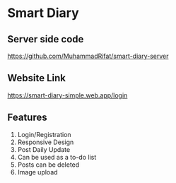 # Smart Diary

## Server side code
https://github.com/MuhammadRifat/smart-diary-server

## Website Link
https://smart-diary-simple.web.app/login

## Features
1. Login/Registration
2. Responsive Design
3. Post Daily Update
4. Can be used as a to-do list
5. Posts can be deleted
6. Image upload
